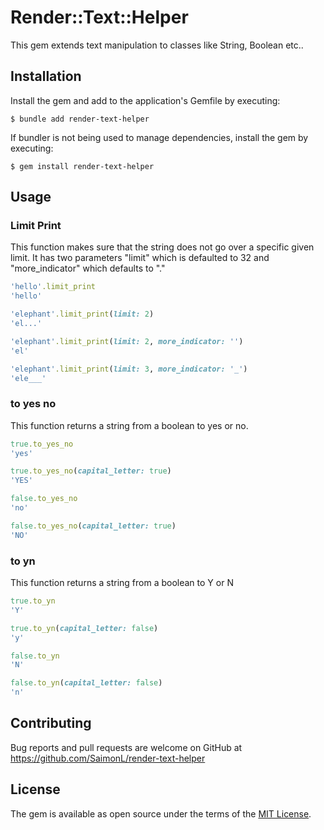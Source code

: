 # Render::Text::Helper

This gem extends text manipulation to classes like String, Boolean etc..

## Installation

Install the gem and add to the application's Gemfile by executing:

    $ bundle add render-text-helper

If bundler is not being used to manage dependencies, install the gem by executing:

    $ gem install render-text-helper

## Usage

### Limit Print

This function makes sure that the string does not go over a specific given limit.
It has two parameters "limit" which is defaulted to 32 and "more_indicator" which
defaults to "."

```ruby
'hello'.limit_print
'hello'

'elephant'.limit_print(limit: 2)
'el...'

'elephant'.limit_print(limit: 2, more_indicator: '')
'el'

'elephant'.limit_print(limit: 3, more_indicator: '_')
'ele___'
```

### to yes no

This function returns a string from a boolean to yes or no.

```ruby
true.to_yes_no
'yes'

true.to_yes_no(capital_letter: true)
'YES'

false.to_yes_no
'no'

false.to_yes_no(capital_letter: true)
'NO'
```

### to yn

This function returns a string from a boolean to Y or N

```ruby
true.to_yn
'Y'

true.to_yn(capital_letter: false)
'y'

false.to_yn
'N'

false.to_yn(capital_letter: false)
'n'
```

## Contributing

Bug reports and pull requests are welcome on GitHub at https://github.com/SaimonL/render-text-helper

## License

The gem is available as open source under the terms of the [MIT License](https://opensource.org/licenses/MIT).
